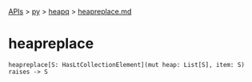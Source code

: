[APIs](../../index.md) > [py](../index.md) > [heapq](./index.md) > [heapreplace.md]()

# heapreplace

```
heapreplace[S: HasLtCollectionElement](mut heap: List[S], item: S) raises -> S
```
